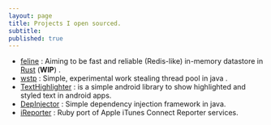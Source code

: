 ```yaml
---
layout: page
title: Projects I open sourced.
subtitle: 
published: true
---
```


* [feline](https://github.com/nakshay/feline) : Aiming to be fast and reliable (Redis-like) in-memory datastore in [Rust](https://www.rust-lang.org/) (__WIP__) . 
* [wstp](https://github.com/nakshay/wstp) : Simple, experimental work stealing thread pool in java . 
* [TextHighlighter](https://github.com/nakshay/TextHighlighter) : is a simple android library  to show highlighted and styled text in android apps.
* [DepInjector](https://github.com/nakshay/DepInjector) : Simple dependency injection framework in java.
* [iReporter](https://github.com/opensourceruby/iReporter) : Ruby port of Apple iTunes Connect Reporter services.
